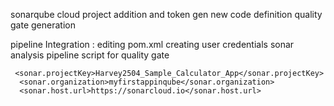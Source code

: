 sonarqube cloud
project addition and token gen
new code definition
quality gate generation

pipeline Integration :
editing pom.xml
creating user credentials
sonar analysis
pipeline script for quality gate


```
 <sonar.projectKey>Harvey2504_Sample_Calculator_App</sonar.projectKey>
  <sonar.organization>myfirstappinqube</sonar.organization>
  <sonar.host.url>https://sonarcloud.io</sonar.host.url>
```